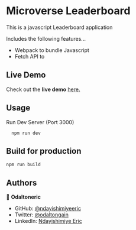 # Microverse Leaderboard

This is a javascript Leaderboard application

Includes the following features...

- Webpack to bundle Javascript
- Fetch API to

## Live Demo

Check out the **live demo** [here.](https://ndayishimiyeeric.github.io/Microverse-Leaderboard/)

## Usage

Run Dev Server (Port 3000)

```
  npm run dev
```

## Build for production

```
npm run build
```

## Authors

👤 **Odaltoneric**

- GitHub: [@ndayishimiyeeric](https://github.com/ndayishimiyeeric)
- Twitter: [@odaltongain](https://twitter.com/odaltongain)
- LinkedIn: [Ndayishimiye Eric](https://linkedin.com/in/nderic)
